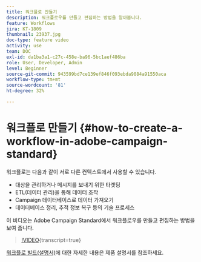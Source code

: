 ```yaml
---
title: 워크플로 만들기
description: 워크플로우를 만들고 편집하는 방법을 알아봅니다.
feature: Workflows
jira: KT-1809
thumbnail: 23937.jpg
doc-type: feature video
activity: use
team: DOC
exl-id: da1ba3a1-c27c-458e-ba96-5bc1aef486ba
role: User, Developer, Admin
level: Beginner
source-git-commit: 943599bd7ce139ef846f093ebda9084a91550aca
workflow-type: tm+mt
source-wordcount: '81'
ht-degree: 32%

---
```


# 워크플로 만들기 {#how-to-create-a-workflow-in-adobe-campaign-standard}

워크플로는 다음과 같이 서로 다른 컨텍스트에서 사용할 수 있습니다.

* 대상을 관리하거나 메시지를 보내기 위한 타겟팅
* ETL(데이터 관리)을 통해 데이터 조작
* Campaign 데이터베이스로 데이터 가져오기
* 데이터베이스 정리, 추적 정보 복구 등의 기술 프로세스

이 비디오는 Adobe Campaign Standard에서 워크플로우를 만들고 편집하는 방법을 보여 줍니다.

>[!VIDEO](https://video.tv.adobe.com/v/23937?learn=on){transcript=true}

[워크플로 빌드(설명서)](https://experienceleague.adobe.com/docs/campaign-standard/using/managing-processes-and-data/workflow-general-operation/building-a-workflow.html?lang=ko)에 대한 자세한 내용은 제품 설명서를 참조하세요.
